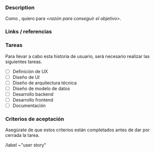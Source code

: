 ### Description

Como *<rol de usuario>*, quiero *<objetivo>* para *<razón para conseguir el objetivo>*.

### Links / referencias

### Tareas

Para llevar a cabo esta historia de usuario, será necesario realizar las siguientes tareas.

- [ ] Definición de UX
- [ ] Diseño de UI
- [ ] Diseño de arquitectura técnica
- [ ] Diseño de modelo de datos
- [ ] Desarrollo backend
- [ ] Desarrollo frontend
- [ ] Documentación

### Criterios de aceptación

Asegúrate de que estos criterios están completados antes de dar por cerrada la tarea.

/label ~"user story"